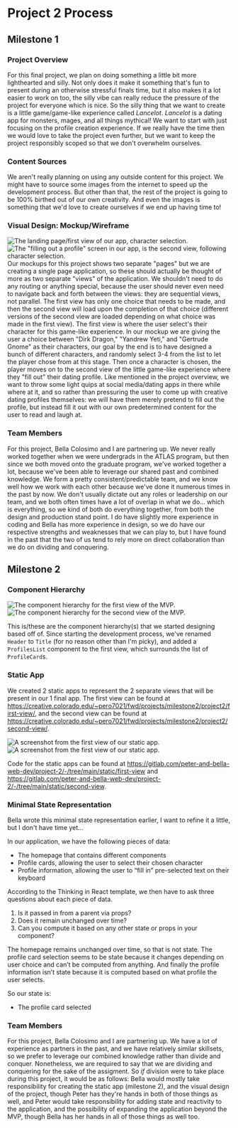 # Project 2 Process
## Milestone 1
### Project Overview
For this final project, we plan on doing something a little bit more lighthearted and silly. Not only does it make it something that's fun to present during an otherwise stressful finals time, but it also makes it a lot easier to work on too, the silly vibe can really reduce the pressure of the project for everyone which is nice. So the silly thing that we want to create is a little game/game-like experience called *Lancelot*. *Lancelot* is a dating app for monsters, mages, and all things mythical!
We want to start with just focusing on the profile creation experience. If we really have the time then we would love to take the project even further, but we want to keep the project responsibly scoped so that we don't overwhelm ourselves.

### Content Sources
We aren't really planning on using any outside content for this project. We might have to source some images from the internet to speed up the development process. But other than that, the rest of the project is going to be 100% birthed out of our own creativity. And even the images is something that we'd love to create ourselves if we end up having time to!

### Visual Design: Mockup/Wireframe
![The landing page/first view of our app, character selection.](project-2-milestone-1-first-view.png)
![The "filling out a profile" screen in our app, is the second view, following character selection.](project-2-milestone-1-profile-view.png)
Our mockups for this project shows two separate "pages" but we are creating a single page application, so these should actually be thought of more as two separate "views" of the application. We shouldn't need to do any routing or anything special, because the user should never even need to navigate back and forth between the views: they are sequential views, not parallel. The first view has only one choice that needs to be made, and then the second view will load upon the completion of that choice (different versions of the second view are loaded depending on what choice was made in the first view). The first view is where the user select's their character for this game-like experience. In our mockup we are giving the user a choice between "Dirk Dragon," "Yandrew Yeti," and "Gertrude Gnome" as their characters, our goal by the end is to have designed a bunch of different characters, and randomly select 3-4 from the list to let the player chose from at this stage. Then once a character is chosen, the player moves on to the second view of the little game-like experience where they "fill out" their dating profile. Like mentioned in the project overview, we want to throw some light quips at social media/dating apps in there while where at it, and so rather than pressuring the user to come up with creative dating profiles themselves: we will have them merely pretend to fill out the profile, but instead fill it out with our own predetermined content for the user to read and laugh at.

### Team Members
For this project, Bella Colosimo and I are partnering up. We never really worked together when we were undergrads in the ATLAS program, but then since we both moved onto the graduate program, we've worked together a lot, because we've been able to leverage our shared past and combined knowledge. We form a pretty consistent/predictable team, and we know well how we work with each other because we've done it numerous times in the past by now. We don't usually dictate out any roles or leadership on our team, and we both often times have a lot of overlap in what we do... which is everything, so we kind of both do everything together, from both the design and production stand point. I do have slightly more experience in coding and Bella has more experience in design, so we do have our respective strengths and weaknesses that we can play to, but I have found in the past that the two of us tend to rely more on direct collaboration than we do on dividing and conquering.

## Milestone 2
### Component Hierarchy
![The component hierarchy for the first view of the MVP.](component-hierarchy-first-view.png)
![The component hierarchy for the second view of the MVP.](component-hierarchy-second-view.png)

This is/these are the component hierarchy(s) that we started designing based off of. Since starting the development process, we've renamed `Header` to `Title` (for no reason other than I'm picky), and added a `ProfilesList` component to the first view, which surrounds the list of `ProfileCard`s.

### Static App
We created 2 static apps to represent the 2 separate views that will be present in our 1 final app. The first view can be found at https://creative.colorado.edu/~pero7021/fwd/projects/milestone2/project2/first-view/, and the second view can be found at https://creative.colorado.edu/~pero7021/fwd/projects/milestone2/project2/second-view/.

![A screenshot from the first view of our static app.](static-app-first-view.png)
![A screenshot from the first view of our static app.](static-app-second-view.png)

Code for the static apps can be found at https://gitlab.com/peter-and-bella-web-dev/project-2/-/tree/main/static/first-view and https://gitlab.com/peter-and-bella-web-dev/project-2/-/tree/main/static/second-view.

### Minimal State Representation
Bella wrote this minimal state representation earlier, I want to refine it a little, but I don't have time yet...

In our application, we have the following pieces of data:

- The homepage that contains different components 
- Profile cards, allowing the user to select their chosen character
- Profile information, allowing the user to “fill in” pre-selected text on their keyboard 

According to the Thinking in React template, we then have to ask three questions about each piece of data. 

1. Is it passed in from a parent via props?
2. Does it remain unchanged over time?
3. Can you compute it based on any other state or props in your component? 

The homepage remains unchanged over time, so that is not state. The profile card selection seems to be state because it changes depending on user choice and can’t be computed from anything. And finally the profile information isn’t state because it is computed based on what profile the user selects. 

So our state is:

- The profile card selected 


### Team Members
For this project, Bella Colosimo and I are partnering up. We have a lot of experience as partners in the past, and we have relatively similar skillsets, so we prefer to leverage our combined knowledge rather than divide and conquer. Nonetheless, we are required to say that we are dividing and conquering for the sake of the assigment. So *if* division were to take place during this project, it would be as follows: Bella would mostly take responsibility for creating the static app (milestone 2), and the visual design of the project, though Peter has they're hands in both of those things as well, and Peter would take responsibility for adding state and reactivity to the application, and the possibility of expanding the application beyond the MVP, though Bella has her hands in all of those things as well too.
